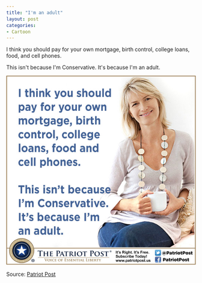 ```yaml
---
title: "I'm an adult"
layout: post
categories:
- Cartoon
---
```


I think you should pay for your own mortgage, birth control, college loans, food, and cell phones.

This isn't because I'm Conservative. It's because I'm an adult.

![I am an adult](/assets/img/2014/06/I-am-an-adult.jpg)

Source: [Patriot Post](https://patriotpost.us)
